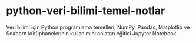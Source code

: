 # python-veri-bilimi-temel-notlar
Veri bilimi için Python programlama temelleri, NumPy, Pandas, Matplotlib ve Seaborn kütüphanelerinin kullanımını anlatan eğitici Jupyter Notebook.
